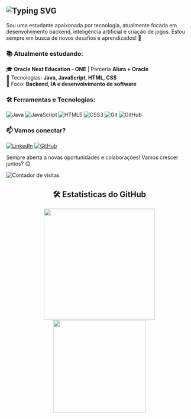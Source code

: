 
## ![Typing SVG](https://readme-typing-svg.herokuapp.com/?color=FF5733&size=24&center=true&vCenter=true&width=500&lines=Olá,+Eu+sou+Aguida+Cipriano!+👋;Bem-vindo(a)+ao+meu+GitHub!+🚀)



Sou uma estudante apaixonada por tecnologia, atualmente focada em desenvolvimento backend, inteligência artificial e criação de jogos. Estou sempre em busca de novos desafios e aprendizados! 🚀

### 📚 Atualmente estudando:

🎓 **Oracle Next Education - ONE** | Parceria **Alura + Oracle**\
🔹 Tecnologias: **Java, JavaScript, HTML, CSS**\
🔹 Foco: **Backend, IA e desenvolvimento de software**

### 🛠️ Ferramentas e Tecnologias:


![Java](https://img.shields.io/badge/Java-007396?style=for-the-badge&logo=java&logoColor=white)
![JavaScript](https://img.shields.io/badge/JavaScript-F7DF1E?style=for-the-badge&logo=javascript&logoColor=black)
![HTML5](https://img.shields.io/badge/HTML5-E34F26?style=for-the-badge&logo=html5&logoColor=white)
![CSS3](https://img.shields.io/badge/CSS3-1572B6?style=for-the-badge&logo=css3&logoColor=white)
![Git](https://img.shields.io/badge/Git-F05032?style=for-the-badge&logo=git&logoColor=white)
![GitHub](https://img.shields.io/badge/GitHub-181717?style=for-the-badge&logo=github&logoColor=white)

### 📫 Vamos conectar?

[![LinkedIn](https://img.shields.io/badge/LinkedIn-0077B5?style=for-the-badge&logo=linkedin&logoColor=white)](https://www.linkedin.com/in/aguida-cipriano-dev) 
[![GitHub](https://img.shields.io/badge/GitHub-181717?style=for-the-badge&logo=github&logoColor=white)](https://github.com/aguidacipriano)




Sempre aberta a novas oportunidades e colaborações! Vamos crescer juntos? 😊

<div align="left">
  <img src="https://komarev.com/ghpvc/?username=aguidacipriano&color=blue&style=flat" alt="Contador de visitas">
</div>





<div align="center">
  <h2>🛠 Estatísticas do GitHub</h2>
  
<img src="https://github-readme-stats.vercel.app/api?username=aguidacipriano&show_icons=true&theme=radical&locale=pt-br" width="300" />
<img src="https://github-readme-stats.vercel.app/api/top-langs/?username=aguidacipriano&layout=compact&theme=radical&locale=pt-br" width="250" />





  
  


  
  









